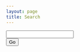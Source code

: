 ```yaml
---
layout: page
title: Search
---
```


<script>
  function SearchThisSite()
  {
    var url="https://www.bing.com/search?q=site%3A{{ site.url }}+" + document.getElementById("url").value;
    location.href=url;
    return false;
  }
</script>

<form onsubmit="return SearchThisSite();">
  <div class="search-form-container">
    <div class="search-input-container">
      <input class="search-input" type="text" name="url" id="url" />
    </div>
    <div class="search-submit-container">
      <input class="search-submit" type="submit" value="Go" />
    </div>
  </div>
</form>